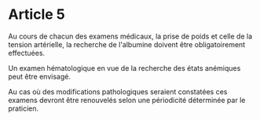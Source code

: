 # Article 5

Au cours de chacun des examens médicaux, la prise de poids et celle de la tension artérielle, la recherche de l'albumine doivent être obligatoirement effectuées.

Un examen hématologique en vue de la recherche des états anémiques peut être envisagé.

Au cas où des modifications pathologiques seraient constatées ces examens devront être renouvelés selon une périodicité déterminée par le praticien.
